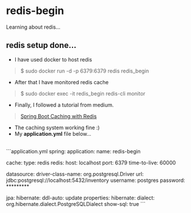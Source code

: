 # redis-begin
Learning about redis...

## redis setup done...
 - I have used docker to host redis
> $ sudo docker run -d -p 6379:6379 redis redis_begin
 - After that I have monitored redis cache
> $ sudo docker exec -it redis_begin redis-cli monitor
 - Finally, I followed a tutorial from medium.
>[Spring Boot Caching with Redis](https://medium.com/simform-engineering/spring-boot-caching-with-redis-1a36f719309f)
 - The caching system working fine :)
 - My **application.yml** file below...
<br/>
```application.yml
spring:
  application:
    name: redis-begin

  cache:
    type: redis
    redis:
      host: localhost
      port: 6379
      time-to-live: 60000

  datasource:
    driver-class-name: org.postgresql.Driver
    url: jdbc:postgresql://localhost:5432/inventory
    username: postgres
    password: *********

  jpa:
    hibernate:
      ddl-auto: update
    properties:
      hibernate:
        dialect: org.hibernate.dialect.PostgreSQLDialect
    show-sql: true 
    ```

